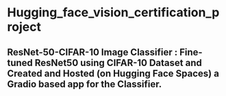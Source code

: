 # Hugging_face_vision_certification_project

## ResNet-50-CIFAR-10 Image Classifier : Fine-tuned ResNet50 using CIFAR-10 Dataset and Created and Hosted (on Hugging Face Spaces) a Gradio based app for the Classifier.
